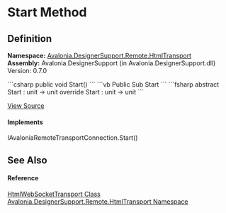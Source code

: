 # Start Method




## Definition
**Namespace:** <a href="N_Avalonia_DesignerSupport_Remote_HtmlTransport">Avalonia.DesignerSupport.Remote.HtmlTransport</a>  
**Assembly:** Avalonia.DesignerSupport (in Avalonia.DesignerSupport.dll) Version: 0.7.0

<Tabs groupId="api-code-preview">
<TabItem value="csharp" label="C#">
```csharp
public void Start()
```
</TabItem>
<TabItem value="vb" label="VB">
```vb
Public Sub Start
```
</TabItem>
<TabItem value="fsharp" label="F#">
```fsharp
abstract Start : unit -> unit 
override Start : unit -> unit 
```
</TabItem>
</Tabs>



<a href="https://github.com/AvaloniaUI/Avalonia/tree/master/src/Avalonia.DesignerSupport/Remote/HtmlTransport/HtmlTransport.cs#L235" title="View the source code">View Source</a>



#### Implements
IAvaloniaRemoteTransportConnection.Start()  


## See Also


#### Reference
<a href="T_Avalonia_DesignerSupport_Remote_HtmlTransport_HtmlWebSocketTransport">HtmlWebSocketTransport Class</a>  
<a href="N_Avalonia_DesignerSupport_Remote_HtmlTransport">Avalonia.DesignerSupport.Remote.HtmlTransport Namespace</a>  

